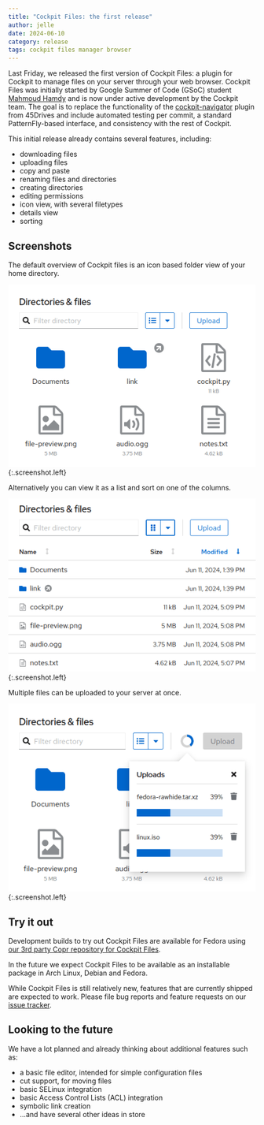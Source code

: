 ```yaml
---
title: "Cockpit Files: the first release"
author: jelle
date: 2024-06-10
category: release
tags: cockpit files manager browser
---
```


Last Friday, we released the first version of Cockpit Files: a plugin for Cockpit to manage files on your server through your web browser. Cockpit Files was initially started by Google Summer of Code (GSoC) student [Mahmoud Hamdy](https://github.com/MahmoudHamdy02) and is now under active development by the Cockpit team. The goal is to replace the functionality of the [cockpit-navigator](https://github.com/45drives/cockpit-navigator/) plugin from 45Drives and include automated testing per commit, a standard PatternFly-based interface, and consistency with the rest of Cockpit.

This initial release already contains several features, including:

- downloading files
- uploading files
- copy and paste
- renaming files and directories
- creating directories
- editing permissions
- icon view, with several filetypes
- details view
- sorting

## Screenshots

The default overview of Cockpit files is an icon based folder view of your home directory.

![Cockpit Files overview](/images/cockpit-files-1-overview.png)
{:.screenshot.left}

Alternatively you can view it as a list and sort on one of the columns.

![Cockpit Files list view](/images/cockpit-files-1-listview.png)
{:.screenshot.left}

Multiple files can be uploaded to your server at once.

![Cockpit Files upload](/images/cockpit-files-1-upload.png)
{:.screenshot.left}

## Try it out

Development builds to try out Cockpit Files are available for Fedora using [our 3rd party Copr repository for Cockpit Files](https://copr.fedorainfracloud.org/coprs/g/cockpit/main-builds/package/cockpit-files).

In the future we expect Cockpit Files to be available as an installable package in Arch Linux, Debian and Fedora.

While Cockpit Files is still relatively new, features that are currently shipped are expected to work. Please file bug reports and feature requests on our [issue tracker](https://github.com/cockpit-project/cockpit-files/issues).

## Looking to the future

We have a lot planned and already thinking about additional features such as:

- a basic file editor, intended for simple configuration files
- cut support, for moving files
- basic SELinux integration
- basic Access Control Lists (ACL) integration
- symbolic link creation
- ...and have several other ideas in store
